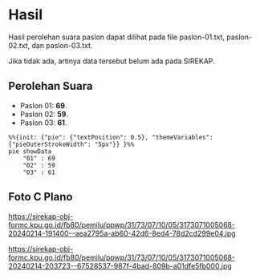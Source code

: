 # Hasil

Hasil perolehan suara paslon dapat dilihat pada file paslon-01.txt, paslon-02.txt, dan paslon-03.txt.

Jika tidak ada, artinya data tersebut belum ada pada SIREKAP.

## Perolehan Suara

 * Paslon 01: **69**.
 * Paslon 02: **59**.
 * Paslon 03: **61**.

```mermaid
%%{init: {"pie": {"textPosition": 0.5}, "themeVariables": {"pieOuterStrokeWidth": "5px"}} }%%
pie showData
    "01" : 69
    "02" : 59
    "03" : 61
```
## Foto C Plano

https://sirekap-obj-formc.kpu.go.id/fb80/pemilu/ppwp/31/73/07/10/05/3173071005068-20240214-191400--aea2795a-ab60-42d6-8ed4-78d2cd299e04.jpg

https://sirekap-obj-formc.kpu.go.id/fb80/pemilu/ppwp/31/73/07/10/05/3173071005068-20240214-203723--67528537-987f-4bad-809b-a01dfe5fb000.jpg
